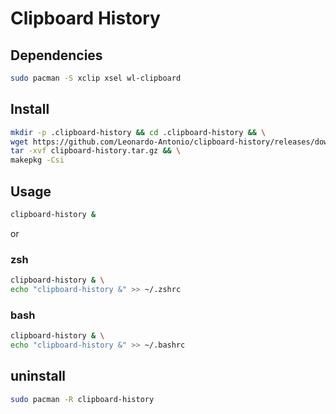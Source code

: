 # Clipboard History

## Dependencies
```bash
sudo pacman -S xclip xsel wl-clipboard 
```

## Install
```bash
mkdir -p .clipboard-history && cd .clipboard-history && \
wget https://github.com/Leonardo-Antonio/clipboard-history/releases/download/v1.0/clipboard-history.tar.gz && \
tar -xvf clipboard-history.tar.gz && \
makepkg -Csi
```

## Usage
```bash
clipboard-history &
```

or 

### zsh
```bash
clipboard-history & \
echo "clipboard-history &" >> ~/.zshrc
```

### bash
```bash
clipboard-history & \
echo "clipboard-history &" >> ~/.bashrc
```

## uninstall
```bash
sudo pacman -R clipboard-history
```